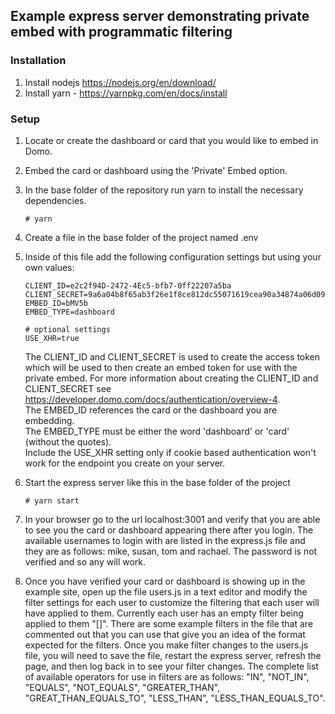 ## Example express server demonstrating private embed with programmatic filtering

### Installation

1. Install nodejs https://nodejs.org/en/download/
2. Install yarn - https://yarnpkg.com/en/docs/install


### Setup

1. Locate or create the dashboard or card that you would like to embed in Domo.

2. Embed the card or dashboard using the 'Private' Embed option.

3. In the base folder of the repository run yarn to install the necessary dependencies.
   ```
   # yarn
   ```

4. Create a file in the base folder of the project named .env

5. Inside of this file add the following configuration settings but using your own values:
   ```
   CLIENT_ID=e2c2f94D-2472-4Ec5-bfb7-0ff22207a5ba
   CLIENT_SECRET=9a6a04b8f65ab3f26e1f8ce812dc55071619cea90a34874a06d09675c43beeee
   EMBED_ID=bMV5b
   EMBED_TYPE=dashboard

   # optional settings
   USE_XHR=true
   ```
 
   The CLIENT_ID and CLIENT_SECRET is used to create the access token which will be used to then create an embed token for use with the private embed.
   For more information about creating the CLIENT_ID and CLIENT_SECRET see https://developer.domo.com/docs/authentication/overview-4.  
   The EMBED_ID references the card or the dashboard you are embedding.  
   The EMBED_TYPE must be either the word 'dashboard' or 'card' (without the quotes).  
   Include the USE_XHR setting only if cookie based authentication won't work for the endpoint you create on your server.  

6. Start the express server like this in the base folder of the project
   ```
   # yarn start
   ```

7. In your browser go to the url localhost:3001 and verify that you are able to see you the card or dashboard appearing there after you login. The available usernames to login with are listed in the express.js file and they are as follows: mike, susan, tom and rachael. The password is not verified and so any will work.

8. Once you have verified your card or dashboard is showing up in the example site, open up the file users.js in a text editor and modify the filter settings for each user to customize the filtering that each user will have applied to them. Currently each user has an empty filter being applied to them "[]". There are some example filters in the file that are commented out that you can use that give you an idea of the format expected for the filters. Once you make filter changes to the users.js file, you will need to save the file, restart the express server, refresh the page, and then log back in to see your filter changes. The complete list of available operators for use in filters are as follows: "IN", "NOT_IN", "EQUALS", "NOT_EQUALS", "GREATER_THAN", "GREAT_THAN_EQUALS_TO", "LESS_THAN", "LESS_THAN_EQUALS_TO".
